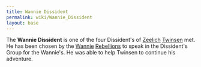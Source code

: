 ```yaml
---
title: Wannie Dissident
permalink: wiki/Wannie_Dissident
layout: base
---
```


The **Wannie Dissident** is one of the four Dissident's of
[Zeelich](Zeelich "wikilink") [Twinsen](Twinsen "wikilink") met. He has
been chosen by the [Wannie](Wannie "wikilink")
[Rebellions](Rebel "wikilink") to speak in the Dissident's Group for the
Wannie's. He was able to help Twinsen to continue his adventure.
